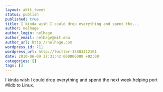 ```yaml
---
layout: aktt_tweet
status: publish
published: true
title: I kinda wish I could drop everything and spend the...
author: nelhage
author_login: nelhage
author_email: nelhage@mit.edu
author_url: http://nelhage.com
wordpress_id: 711
wordpress_url: http://twitter-15803412101
date: 2010-06-09 17:31:42.000000000 +02:00
categories: []
tags: []
---
```

I kinda wish I could drop everything and spend the next week helping port #lldb to Linux.
